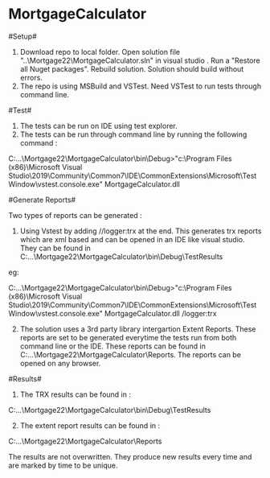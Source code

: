 # MortgageCalculator
 

#Setup#

1. Download repo to local folder. Open solution file "..\Mortgage22\MortgageCalculator.sln" in visual studio . Run a "Restore all Nuget packages". Rebuild solution. Solution should build without errors.
2. The repo is using MSBuild and VSTest. Need VSTest to run tests through command line.

#Test#

1. The tests can be run on IDE using test explorer.
2. The tests can be run through command line by running the following command :

C:\...\Mortgage22\MortgageCalculator\bin\Debug>"c:\Program Files (x86)\Microsoft Visual Studio\2019\Community\Common7\IDE\CommonExtensions\Microsoft\TestWindow\vstest.console.exe" MortgageCalculator.dll

#Generate Reports#

Two types of reports can be generated :

1. Using Vstest by adding //logger:trx at the end.  This generates trx reports which are xml based and can be opened in an IDE like visual studio. They can be found in C:\...\Mortgage22\MortgageCalculator\bin\Debug\TestResults

eg:

C:\...\Mortgage22\MortgageCalculator\bin\Debug>"c:\Program Files (x86)\Microsoft Visual Studio\2019\Community\Common7\IDE\CommonExtensions\Microsoft\TestWindow\vstest.console.exe" MortgageCalculator.dll /logger:trx

2. The solution uses a 3rd party library intergartion Extent Reports.  These reports are set to be generated everytime the tests run from both command line or the IDE.
These reports can be found in C:\...\Mortgage22\MortgageCalculator\Reports.  The reports can be opened on any browser.

#Results#

1. The TRX results can be found in :

C:\...\Mortgage22\MortgageCalculator\bin\Debug\TestResults

2. The extent report results can be found in :

C:\...\Mortgage22\MortgageCalculator\Reports

The results are not overwritten. They produce new results every time and are marked by time to be unique.
